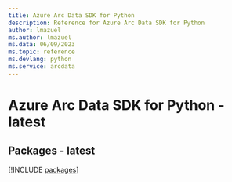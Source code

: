 ```yaml
---
title: Azure Arc Data SDK for Python
description: Reference for Azure Arc Data SDK for Python
author: lmazuel
ms.author: lmazuel
ms.data: 06/09/2023
ms.topic: reference
ms.devlang: python
ms.service: arcdata
---
```

# Azure Arc Data SDK for Python - latest
## Packages - latest
[!INCLUDE [packages](arc-data-index.md)]